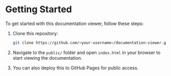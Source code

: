 # Getting Started

To get started with this documentation viewer, follow these steps:

1. Clone this repository:
    ```bash
    git clone https://github.com/<your-username>/documentation-viewer.git
    ```

2. Navigate to the `public/` folder and open `index.html` in your browser to start viewing the documentation.

3. You can also deploy this to GitHub Pages for public access.


